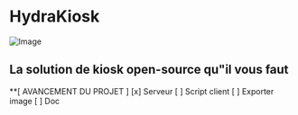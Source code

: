 # HydraKiosk

![Image](https://cdn.discordapp.com/attachments/1349847857473130586/1350057990547308604/logo.png?ex=67df3e3b&is=67ddecbb&hm=6e2fa4f7826ab423a12f6ca5a2c7fff6cf374facd36f10845870891fb5260897&)

## La solution de kiosk open-source qu"il vous faut

**[ AVANCEMENT DU PROJET ]
[x] Serveur
[ ] Script client
[ ] Exporter image
[ ] Doc
